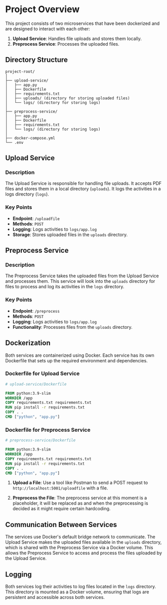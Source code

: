 # Project Overview

This project consists of two microservices that have been dockerized and are designed to interact with each other:

1. **Upload Service**: Handles file uploads and stores them locally.
2. **Preprocess Service**: Processes the uploaded files.

## Directory Structure

```
project-root/
│
├── upload-service/
│   ├── app.py
│   ├── Dockerfile
│   ├── requirements.txt
│   ├── uploads/ (directory for storing uploaded files)
│   └── logs/ (directory for storing logs)
│
├── preprocess-service/
│   ├── app.py
│   ├── Dockerfile
│   ├── requirements.txt
│   └── logs/ (directory for storing logs)
│
├── docker-compose.yml
└── .env
```

## Upload Service

### Description
The Upload Service is responsible for handling file uploads. It accepts PDF files and stores them in a local directory (`uploads`). It logs the activities in a logs directory (`logs`).

### Key Points
- **Endpoint**: `/uploadfile`
- **Methods**: `POST`
- **Logging**: Logs activities to `logs/app.log`
- **Storage**: Stores uploaded files in the `uploads` directory.

## Preprocess Service

### Description
The Preprocess Service takes the uploaded files from the Upload Service and processes them. This service will look into the `uploads` directory for files to process and log its activities in the `logs` directory.

### Key Points
- **Endpoint**: `/preprocess`
- **Methods**: `POST`
- **Logging**: Logs activities to `logs/app.log`
- **Functionality**: Processes files from the `uploads` directory.

## Dockerization

Both services are containerized using Docker. Each service has its own Dockerfile that sets up the required environment and dependencies.

### Dockerfile for Upload Service

```dockerfile
# upload-service/Dockerfile

FROM python:3.9-slim
WORKDIR /app
COPY requirements.txt requirements.txt
RUN pip install -r requirements.txt
COPY . .
CMD ["python", "app.py"]
```

### Dockerfile for Preprocess Service

```dockerfile
# preprocess-service/Dockerfile

FROM python:3.9-slim
WORKDIR /app
COPY requirements.txt requirements.txt
RUN pip install -r requirements.txt
COPY . .
CMD ["python", "app.py"]
```
1. **Upload a File**:
   Use a tool like Postman to send a POST request to `http://localhost:5001/uploadfile` with a file.

2. **Preprocess the File**:
   The preprocess service at this moment is a placeholder, it will be replaced as and when the preprocessing is decided as it might require certain hardcoding.

## Communication Between Services

The services use Docker's default bridge network to communicate. The Upload Service makes the uploaded files available in the `uploads` directory, which is shared with the Preprocess Service via a Docker volume. This allows the Preprocess Service to access and process the files uploaded by the Upload Service.

## Logging

Both services log their activities to log files located in the `logs` directory. This directory is mounted as a Docker volume, ensuring that logs are persistent and accessible across both services.
